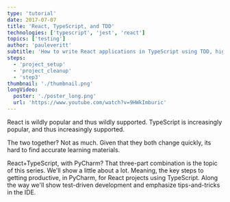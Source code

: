 ```yaml
---
type: 'tutorial'
date: 2017-07-07
title: 'React, TypeScript, and TDD'
technologies: ['typescript', 'jest', 'react']
topics: ['testing']
author: 'pauleveritt'
subtitle: 'How to write React applications in TypeScript using TDD, highlighting features of the IDE'
steps:
  - 'project_setup'
  - 'project_cleanup'
  - 'step3'
thumbnail: './thumbnail.png'
longVideo:
  poster: './poster_long.png'
  url: 'https://www.youtube.com/watch?v=9HWkImburic'
---
```


React is wildly popular and thus wildly supported. TypeScript is increasingly popular, 
and thus increasingly supported.

The two together? Not as much. Given that they both change quickly, its
hard to find accurate learning materials.

React+TypeScript, with PyCharm? That three-part combination is the topic
of this series. We'll show a little about a lot. Meaning, the key steps
to getting productive, in PyCharm, for React projects using TypeScript. Along
the way we'll show test-driven development and emphasize tips-and-tricks in
the IDE.

